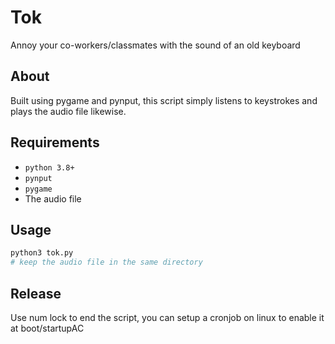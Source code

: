 # Tok
Annoy your co-workers/classmates with the sound of an old keyboard

## About
Built using pygame and pynput, this script simply listens to keystrokes and plays the audio file likewise.

## Requirements
* `python 3.8+`
* `pynput`
* `pygame`
* The audio file

## Usage
```sh
python3 tok.py
# keep the audio file in the same directory
```

## Release
Use num lock to end the script, you can setup a cronjob on linux to enable it at boot/startupAC
